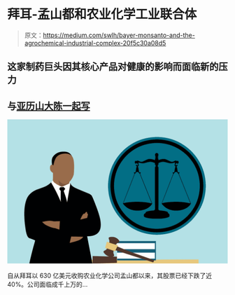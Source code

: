 # 拜耳-孟山都和农业化学工业联合体

> 原文：<https://medium.com/swlh/bayer-monsanto-and-the-agrochemical-industrial-complex-20f5c30a08d5>

## 这家制药巨头因其核心产品对健康的影响而面临新的压力

## 与[亚历山大陈一起写](https://medium.com/u/63214cd849c0?source=post_page-----20f5c30a08d5--------------------------------)

![](img/4d4e312aa3c2b1532f4e4000cd5cde35.png)

自从拜耳以 630 亿美元收购农业化学公司孟山都以来，其股票已经下跌了近 40%。公司面临成千上万的…